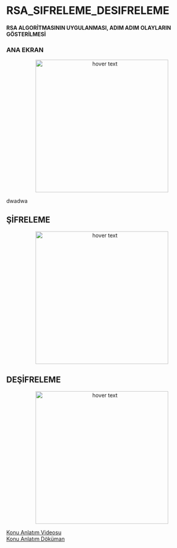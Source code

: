 # RSA_SIFRELEME_DESIFRELEME

#### RSA ALGORİTMASININ UYGULANMASI, ADIM ADIM OLAYLARIN GÖSTERİLMESİ

### ANA EKRAN
<p align="center">
  <img src="https://i.hizliresim.com/r0rdp2.png" width="350" title="hover text">
</p>

dwadwa


## ŞİFRELEME
<p align="center">
  <img src="https://i.hizliresim.com/jBPDix.png" width="350" title="hover text">
</p>

## DEŞİFRELEME
<p align="center">
  <img src="https://i.hizliresim.com/qF3NFK.png" width="350" title="hover text">
</p>

[Konu Anlatım Videosu](https://www.youtube.com/watch?v=ouMhVqyKScI)<br>
[Konu Anlatım Döküman](https://berkarat.com/rsa-sifreleme-algoritmasi/)
